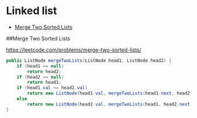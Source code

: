 # Linked list

+ [Merge Two Sorted Lists](merge-two-sorted-lists)

##Merge Two Sorted Lists

https://leetcode.com/problems/merge-two-sorted-lists/

```java
public ListNode mergeTwoLists(ListNode head1, ListNode head2) {
    if (head1 == null)
        return head2;
    if (head2 == null)
        return head1;
    if (head1.val <= head2.val)
        return new ListNode(head1.val, mergeTwoLists(head1.next, head2));
    else
        return new ListNode(head2.val, mergeTwoLists(head1, head2.next));
}
```